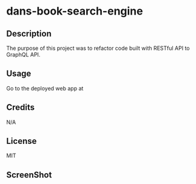 # dans-book-search-engine

## Description

The purpose of this project was to refactor code built with RESTful API to GraphQL API.

## Usage

Go to the deployed web app at

## Credits 

N/A

## License

MIT

## ScreenShot

